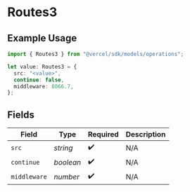 # Routes3

## Example Usage

```typescript
import { Routes3 } from "@vercel/sdk/models/operations";

let value: Routes3 = {
  src: "<value>",
  continue: false,
  middleware: 8066.7,
};
```

## Fields

| Field              | Type               | Required           | Description        |
| ------------------ | ------------------ | ------------------ | ------------------ |
| `src`              | *string*           | :heavy_check_mark: | N/A                |
| `continue`         | *boolean*          | :heavy_check_mark: | N/A                |
| `middleware`       | *number*           | :heavy_check_mark: | N/A                |